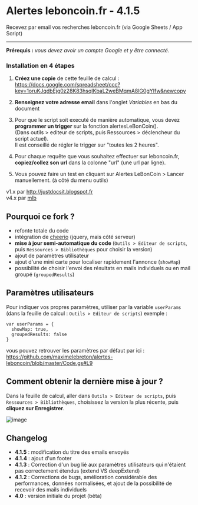 

Alertes leboncoin.fr - 4.1.5
=============================
Recevez par email vos recherches leboncoin.fr (via Google Sheets / App Script)

_____________________________

**Prérequis :** *vous devez avoir un compte Google et y être connecté.*

### Installation en 4 étapes
1. **Créez une copie** de cette feuille de calcul : https://docs.google.com/spreadsheet/ccc?key=1oruKJqdbEjg0z28K83hsqIKbaL2weBMqmA8lG0gYIfw&newcopy  
 
2. **Renseignez votre adresse email** dans l'onglet *Variables* en bas du document

3. Pour que le script soit executé de manière automatique, vous devez **programmer un trigger** sur la fonction alertesLeBonCoin().  
(Dans outils > editeur de scripts, puis Ressources > déclencheur du script actuel).  
Il est conseillé de régler le trigger sur "toutes les 2 heures".

4. Pour chaque requête que vous souhaitez effectuer sur leboncoin.fr, **copiez/collez son url** dans la colonne "url" (une url par ligne). 

5. Vous pouvez faire un test en cliquant sur Alertes LeBonCoin > Lancer manuellement. (à côté du menu outils)


v1.x par http://justdocsit.blogspot.fr  
v4.x par [mlb](http://www.maximelebreton.com)  

Pourquoi ce fork ?
-----------------
* refonte totale du code
* intégration de [cheerio](https://github.com/cheeriojs/cheerio) (jquery, mais côté serveur)
* **mise à jour semi-automatique du code** (`Outils > Editeur de scripts`, puis `Ressources > Bibliothèques` pour choisir la version)
* ajout de paramètres utilisateur
* ajout d'une mini carte pour localiser rapidement l'annonce (`showMap`)
* possibilité de choisir l'envoi des résultats en mails individuels ou en mail groupé (`groupedResults`)

Paramètres utilisateurs
----------------------
Pour indiquer vos propres paramètres, utiliser par la variable `userParams` (dans la feuille de calcul : `Outils > Editeur de scripts`)
exemple :
```
var userParams = {
  showMap: true,
  groupedResults: false
}
```
vous pouvez retrouver les paramètres par défaut par ici : https://github.com/maximelebreton/alertes-leboncoin/blob/master/Code.gs#L9

Comment obtenir la dernière mise à jour ?
--------------------------------------
 Dans la feuille de calcul, aller dans `Outils > Editeur de scripts`, puis `Ressources > Bibliothèques`, choisissez la version la plus récente, puis **cliquez sur Enregistrer**.  
 
![image](https://cloud.githubusercontent.com/assets/1072425/15991503/01a4fe2e-30b5-11e6-82e4-1da6155d48ae.png)

Changelog
--------
* **4.1.5** : modification du titre des emails envoyés
* **4.1.4** : ajout d'un footer
* **4.1.3** : Correction d'un bug lié aux paramètres utilisateurs qui n'étaient pas correctement étendus (extend VS deepExtend)
* **4.1.2** : Corrections de bugs, amélioration considérable des performances, données normalisées, et ajout de la possibilité de recevoir des mails individuels
* **4.0** : version initiale du projet (bêta)
